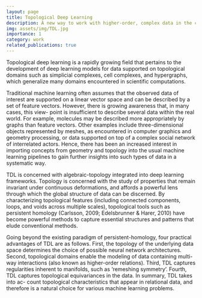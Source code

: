 ```yaml
---
layout: page
title: Topological Deep Learning
description: A new way to work with higher-order, complex data in the context of deep learning. 
img: assets/img/TDL.jpg
importance: 1
category: work
related_publications: true
---
```


Topological deep learning is a rapidly growing field that pertains to the development of deep learning models for data supported on topological domains such as simplicial complexes, cell complexes, and hypergraphs, which generalize many domains encountered in scientific computations. 

Traditional machine learning often assumes that the observed data of interest are supported on a linear vector space and can be described by a set of feature vectors. However, there is growing awareness that, in many cases, this view- point is insufficient to describe several data within the real world. For example, molecules may be described more appropriately by graphs than feature vectors. Other examples include three-dimensional objects represented by meshes, as encountered in computer graphics and geometry processing, or data supported on top of a complex social network of interrelated actors. Hence, there has been an increased interest in importing concepts from geometry and topology into the usual machine learning pipelines to gain further insights into such types of data in a systematic way.

TDL is concerned with algebraic-topology integrated into deep learning frameworks. Topology is concerned with the study of properties that remain invariant under continuous deformations, and affords a powerful lens through which the global structure of data can be discerned. By characterizing topological features (including connected components, loops, and voids across multiple scales), topological tools such as persistent homology (Carlsson, 2009; Edelsbrunner & Harer, 2010) have become powerful methods to capture essential structures and patterns that elude conventional methods.

Going beyond the existing paradigm of persistent-homology, four practical advantages of TDL are as follows. First, the topology of the underlying data space determines the choice of possible neural network architectures. Second, topological domains enable the modeling of data containing multi-way interactions (also known as higher-order relations). Third, TDL captures regularities inherent to manifolds, such as ‘remeshing symmetry’. Fourth, TDL captures topological equivariances in the data. In summary, TDL takes into ac- count topological characteristics that appear in relational data, and therefore is a natural choice for various machine learning problems.

<!--
<div class="row">
    <div class="col-sm mt-3 mt-md-0">
        {% include figure.liquid loading="eager" path="assets/img/1.jpg" title="example image" class="img-fluid rounded z-depth-1" %}
    </div>
    <div class="col-sm mt-3 mt-md-0">
        {% include figure.liquid loading="eager" path="assets/img/3.jpg" title="example image" class="img-fluid rounded z-depth-1" %}
    </div>
    <div class="col-sm mt-3 mt-md-0">
        {% include figure.liquid loading="eager" path="assets/img/5.jpg" title="example image" class="img-fluid rounded z-depth-1" %}
    </div>
</div>
<div class="caption">
    Caption photos easily. On the left, a road goes through a tunnel. Middle, leaves artistically fall in a hipster photoshoot. Right, in another hipster photoshoot, a lumberjack grasps a handful of pine needles.
</div>
<div class="row">
    <div class="col-sm mt-3 mt-md-0">
        {% include figure.liquid loading="eager" path="assets/img/5.jpg" title="example image" class="img-fluid rounded z-depth-1" %}
    </div>
</div>
<div class="caption">
    This image can also have a caption. It's like magic.
</div>

You can also put regular text between your rows of images, even citations {% cite einstein1950meaning %}.
Say you wanted to write a bit about your project before you posted the rest of the images.
You describe how you toiled, sweated, _bled_ for your project, and then... you reveal its glory in the next row of images.

<div class="row justify-content-sm-center">
    <div class="col-sm-8 mt-3 mt-md-0">
        {% include figure.liquid path="assets/img/6.jpg" title="example image" class="img-fluid rounded z-depth-1" %}
    </div>
    <div class="col-sm-4 mt-3 mt-md-0">
        {% include figure.liquid path="assets/img/11.jpg" title="example image" class="img-fluid rounded z-depth-1" %}
    </div>
</div>
<div class="caption">
    You can also have artistically styled 2/3 + 1/3 images, like these.
</div>

The code is simple.
Just wrap your images with `<div class="col-sm">` and place them inside `<div class="row">` (read more about the <a href="https://getbootstrap.com/docs/4.4/layout/grid/">Bootstrap Grid</a> system).
To make images responsive, add `img-fluid` class to each; for rounded corners and shadows use `rounded` and `z-depth-1` classes.
Here's the code for the last row of images above:

{% raw %}

```html
<div class="row justify-content-sm-center">
  <div class="col-sm-8 mt-3 mt-md-0">
    {% include figure.liquid path="assets/img/6.jpg" title="example image" class="img-fluid rounded z-depth-1" %}
  </div>
  <div class="col-sm-4 mt-3 mt-md-0">
    {% include figure.liquid path="assets/img/11.jpg" title="example image" class="img-fluid rounded z-depth-1" %}
  </div>
</div>
```

{% endraw %}
-->
